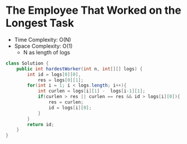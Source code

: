 # The Employee That Worked on the Longest Task

- Time Complexity: O(N)
- Space Complexity: O(1)
  - N as length of logs

```java
class Solution {
    public int hardestWorker(int n, int[][] logs) {
        int id = logs[0][0],
            res = logs[0][1];
        for(int i = 1; i < logs.length; i++){
            int curlen = logs[i][1] -  logs[i-1][1];
            if(curlen > res || curlen == res && id > logs[i][0]){
                res = curlen;
                id = logs[i][0];
            }
        }
        return id;
    }
}
```
